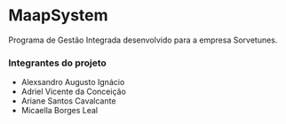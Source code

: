 # MaapSystem
Programa de Gestão Integrada desenvolvido para a empresa Sorvetunes.

### Integrantes do projeto
 
 * Alexsandro Augusto Ignácio
 * Adriel Vicente da Conceição
 * Ariane Santos Cavalcante
 * Micaella Borges Leal
